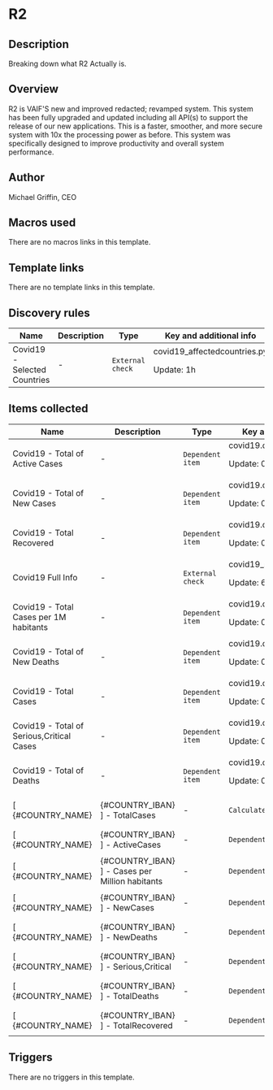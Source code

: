 # R2


## Description

Breaking down what R2 Actually is.

## Overview

R2 is VAIF'S new and improved redacted; revamped system. This system has been fully upgraded and updated including all API(s) to support the release of our new applications. This is a faster, smoother, and more secure system with 10x the processing power as before. This system was specifically designed to improve productivity and overall system performance. 


## Author

Michael Griffin, CEO

## Macros used

There are no macros links in this template.

## Template links

There are no template links in this template.

## Discovery rules

|Name|Description|Type|Key and additional info|
|----|-----------|----|----|
|Covid19 - Selected Countries|<p>-</p>|`External check`|covid19_affectedcountries.py<p>Update: 1h</p>|


## Items collected

|Name|Description|Type|Key and additional info|
|----|-----------|----|----|
|Covid19 - Total of Active Cases|<p>-</p>|`Dependent item`|covid19.data[ActiveCases]<p>Update: 0</p>|
|Covid19 - Total of New Cases|<p>-</p>|`Dependent item`|covid19.data[NewCases]<p>Update: 0</p>|
|Covid19 - Total Recovered|<p>-</p>|`Dependent item`|covid19.data[TotalRecovered]<p>Update: 0</p>|
|Covid19 Full Info|<p>-</p>|`External check`|covid19_status.py<p>Update: 60m</p>|
|Covid19 - Total  Cases per 1M habitants|<p>-</p>|`Dependent item`|covid19.data[CasesperMillion]<p>Update: 0</p>|
|Covid19 - Total of New Deaths|<p>-</p>|`Dependent item`|covid19.data[NewDeaths]<p>Update: 0</p>|
|Covid19 - Total Cases|<p>-</p>|`Dependent item`|covid19.data[TotalCases]<p>Update: 0</p>|
|Covid19 - Total of Serious,Critical Cases|<p>-</p>|`Dependent item`|covid19.data[Serious]<p>Update: 0</p>|
|Covid19 - Total of Deaths|<p>-</p>|`Dependent item`|covid19.data[TotalDeaths]<p>Update: 0</p>|
|[ {#COUNTRY_NAME} | {#COUNTRY_IBAN} ] - TotalCases|<p>-</p>|`Calculated`|covid19.data["{#COUNTRY_NAME}", TotalCases]<p>Update: 30m</p><p>LLD</p>|
|[ {#COUNTRY_NAME} | {#COUNTRY_IBAN} ] - ActiveCases|<p>-</p>|`Dependent item`|covid19.data["{#COUNTRY_NAME}", ActiveCases]<p>Update: 0</p><p>LLD</p>|
|[ {#COUNTRY_NAME} | {#COUNTRY_IBAN} ] - Cases per Million habitants|<p>-</p>|`Dependent item`|covid19.data["{#COUNTRY_NAME}", CasesperMillion]<p>Update: 0</p><p>LLD</p>|
|[ {#COUNTRY_NAME} | {#COUNTRY_IBAN} ] - NewCases|<p>-</p>|`Dependent item`|covid19.data[ "{#COUNTRY_NAME}", NewCases]<p>Update: 0</p><p>LLD</p>|
|[ {#COUNTRY_NAME} | {#COUNTRY_IBAN} ] - NewDeaths|<p>-</p>|`Dependent item`|covid19.data["{#COUNTRY_NAME}", NewDeaths]<p>Update: 0</p><p>LLD</p>|
|[ {#COUNTRY_NAME} | {#COUNTRY_IBAN} ] - Serious,Critical|<p>-</p>|`Dependent item`|covid19.data["{#COUNTRY_NAME}", Serious]<p>Update: 0</p><p>LLD</p>|
|[ {#COUNTRY_NAME} | {#COUNTRY_IBAN} ] - TotalDeaths|<p>-</p>|`Dependent item`|covid19.data["{#COUNTRY_NAME}", TotalDeaths]<p>Update: 0</p><p>LLD</p>|
|[ {#COUNTRY_NAME} | {#COUNTRY_IBAN} ] - TotalRecovered|<p>-</p>|`Dependent item`|covid19.data["{#COUNTRY_NAME}", TotalRecovered]<p>Update: 0</p><p>LLD</p>|


## Triggers

There are no triggers in this template.

